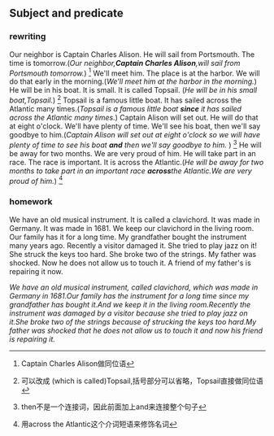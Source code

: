 ## Subject and predicate
### rewriting
Our neighbor is Captain Charles Alison. He will sail from Portsmouth. The time is tomorrow.(_Our neighbor,**Captain Charles Alison**,will sail from Portsmouth tomorrow._) [^1] 
We'll meet him. The place is at the harbor. We will do that early in the morning.(_We'll meet him at the harbor in the morning._)
He will be in his boat. It is small. It is called Topsail. (_He will be in his small boat,Topsail._) [^2]
Topsail is a famous little boat. It has sailed across the Atlantic many times.(_Topsail is a famous little boat **since** it has sailed across the Atlantic many times._) 
Captain Alison will set out. He will do that at eight o'clock. We'll have plenty of time. We'll see his boat, then we'll say goodbye to him.(_Captain Alison will set out at eight o'clock so we will have plenty of time to see his boat **and** then we'll say goodbye to him._ ) [^3]
He will be away for two months. We are very proud of him. He will take part in an race. The race is important. It is across the Atlantic.(_He will be away for two months to take part in an important race **across**the Atlantic.We are very proud of him._) [^4]

### homework
We have an old musical instrument. It is called a clavichord. It was made in Germany. It was made in 1681. We keep our clavichord in the living room. Our family has it for a long time. My grandfather bought the instrument many years ago. Recently a visitor damaged it. She tried to play jazz on it! She struck the keys too hard. She broke two of the strings. My father was shocked. Now he does not allow us to touch it. A friend of my father's is repairing it now.

_We have an old musical instrument, called clavichord, which was made in Germany in 1681.Our family has the instrument for a long time since my grandfather has bought it.And we keep it in the living room.Recently the instrument was damaged by a visitor because she tried to play jazz on it.She broke two of the strings because of strucking the keys too hard.My father was shocked that he does not allow us to touch it and now his friend is repairing it._

[^1]: Captain Charles Alison做同位语
[^2]: 可以改成 (which is called)Topsail,括号部分可以省略，Topsail直接做同位语
[^3]: then不是一个连接词，因此前面加上and来连接整个句子
[^4]: 用across the Atlantic这个介词短语来修饰名词
